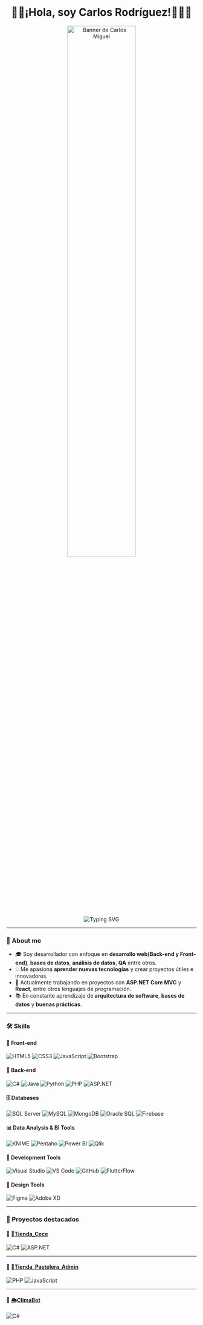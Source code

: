 <h1 align="center">👋🏻¡Hola, soy Carlos Rodríguez!👨🏻‍💻</h1>
<p align="center">
  <img src="https://i.pinimg.com/736x/f9/39/bb/f939bbdfb0ac7fe008e46a817da42702.jpg" alt="Banner de Carlos Miguel" width="60%" />
</p>

<p align="center">
  <img src="https://readme-typing-svg.herokuapp.com?font=Fira+Code&size=24&pause=1000&color=000000&center=true&vCenter=true&width=435&lines=Software+Engineering;Appealed+by+Technology;Always+learning+and+creating" alt="Typing SVG" />
</p>

---

### 📌 About me

- 🎓 Soy desarrollador con enfoque en **desarrollo web(Back-end y Front-end)**, **bases de datos**, **análisis de datos**, **QA** entre otros.
- 💡 Me apasiona **aprender nuevas tecnologías** y crear proyectos útiles e innovadores.
- 🚀 Actualmente trabajando en proyectos con **ASP.NET Core MVC** y **React**, entre otros lenguajes de programación.
- 📚 En constante aprendizaje de **arquitectura de software**, **bases de datos** y **buenas prácticas**.

---

### 🛠️ Skills

#### 🎨 Front-end
![HTML5](https://img.shields.io/badge/HTML5-E34F26?style=flat-square&logo=html5&logoColor=white)
![CSS3](https://img.shields.io/badge/CSS3-1572B6?style=flat-square&logo=css3&logoColor=white)
![JavaScript](https://img.shields.io/badge/JavaScript-F7DF1E?style=flat-square&logo=javascript&logoColor=black)
![Bootstrap](https://img.shields.io/badge/Bootstrap-563D7C?style=flat-square&logo=bootstrap&logoColor=white)

#### 🔧 Back-end
![C#](https://img.shields.io/badge/C%23-239120?style=flat-square&logo=c-sharp&logoColor=white)
![Java](https://img.shields.io/badge/Java-ED8B00?style=flat-square&logo=java&logoColor=white)
![Python](https://img.shields.io/badge/Python-3776AB?style=flat-square&logo=python&logoColor=white)
![PHP](https://img.shields.io/badge/PHP-777BB4?style=flat-square&logo=php&logoColor=white)
![ASP.NET](https://img.shields.io/badge/ASP.NET-5C2D91?style=flat-square&logo=.net&logoColor=white)

#### 🗄️ Databases
![SQL Server](https://img.shields.io/badge/SQL%20Server-CC2927?style=flat-square&logo=microsoftsqlserver&logoColor=white)
![MySQL](https://img.shields.io/badge/MySQL-4479A1?style=flat-square&logo=mysql&logoColor=white)
![MongoDB](https://img.shields.io/badge/MongoDB-47A248?style=flat-square&logo=mongodb&logoColor=white)
![Oracle SQL](https://img.shields.io/badge/Oracle-F80000?style=flat-square&logo=oracle&logoColor=white)
![Firebase](https://img.shields.io/badge/Firebase-FFCA28?style=flat-square&logo=firebase&logoColor=black)

#### 📊 Data Analysis & BI Tools
![KNIME](https://img.shields.io/badge/KNIME-F3DC00?style=flat-square&logo=data:image/png;base64,iVBORw0KGgoAAAANSUhEUgAAAAEAAAABCAYAAAAfFcSJAAAADUlEQVR4nGP8z/C/HwAFkAJ/dTCxRwAAAABJRU5ErkJggg==)
![Pentaho](https://img.shields.io/badge/Pentaho-003B75?style=flat-square&logoColor=white)
![Power BI](https://img.shields.io/badge/Power%20BI-F2C811?style=flat-square&logo=powerbi&logoColor=black)
![Qlik](https://img.shields.io/badge/Qlik-009845?style=flat-square&logoColor=white)

#### 🧰 Development Tools
![Visual Studio](https://img.shields.io/badge/Visual%20Studio-5C2D91?style=flat-square&logo=visualstudio&logoColor=white)
![VS Code](https://img.shields.io/badge/VS%20Code-007ACC?style=flat-square&logo=visualstudiocode&logoColor=white)
![GitHub](https://img.shields.io/badge/GitHub-181717?style=flat-square&logo=github&logoColor=white)
![FlutterFlow](https://img.shields.io/badge/FlutterFlow-02569B?style=flat-square&logoColor=white)

#### 🎨 Design Tools
![Figma](https://img.shields.io/badge/Figma-F24E1E?style=flat-square&logo=figma&logoColor=white)
![Adobe XD](https://img.shields.io/badge/Adobe%20XD-FF61F6?style=flat-square&logo=adobexd&logoColor=white)

---

### 📂 Proyectos destacados

#### 🔸 🛒[**Tienda_Cece**](https://github.com/tu_usuario/Tienda_Cece)  
![C#](https://img.shields.io/badge/-C%23-239120?logo=csharp&logoColor=ffffff)  ![ASP.NET](https://img.shields.io/badge/-ASP.NET-5C2D91?logo=aspnet&logoColor=ffffff)  

---

#### 🔸 🎂[**Tienda_Pastelera_Admin**](https://github.com/CCisnerosG/SweetAmbienteWeb)  
![PHP](https://img.shields.io/badge/PHP-777BB4?style=flat-square&logo=php&logoColor=white)  ![JavaScript](https://img.shields.io/badge/-JavaScript-F7DF1E?logo=javascript&logoColor=ffffff)  

---

#### 🔸 🌦️[**ClimaBot**](https://github.com/tu_usuario/ClimaBot)  
![C#](https://img.shields.io/badge/-C%23-239120?logo=csharp&logoColor=ffffff)
